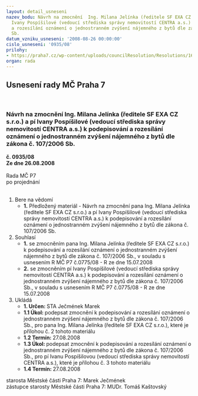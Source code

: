 ```yaml
---
layout: detail_usneseni
nazev_bodu: Návrh na zmocnění  Ing. Milana Jelínka (ředitele SF EXA CZ s.r.o.) a  pí
  Ivany Pospíšilové (vedoucí střediska správy nemovitostí CENTRA a.s.) k podepisování
  a rozesílání oznámení o jednostranném zvýšení nájemného z bytů dle zákona č. 107/2006
  Sb.
datum_vzniku_usneseni: '2008-08-26 00:00:00'
cislo_usneseni: '0935/08'
prilohy:
- https://praha7.cz/wp-content/uploads/councilResolution/Resolutions/16838/31-usnesen%c3%ad775.doc
organ: rada
---
```

<div id="ucUsn_pList" class="usn">
	<span><h2>Usnesení rady MČ Praha 7 </h2>
<br></span><div class="standBody">
<span><h3>Návrh na zmocnění  Ing. Milana Jelínka (ředitele SF EXA CZ s.r.o.) a  pí Ivany Pospíšilové (vedoucí střediska správy nemovitostí CENTRA a.s.) k podepisování a rozesílání oznámení o jednostranném zvýšení nájemného z bytů dle zákona č. 107/2006 Sb.</h3></span><div class="center">
		<strong>č. 0935/08</strong><br>
	</div>
<div class="center">
		<strong>Ze dne 26.08.2008</strong><br><br>
	</div>Rada MČ P7<br> po projednání<br><br><ol>
<li>Bere na vědomí<ul><li>
<strong>1.</strong> Předložený materiál - Návrh na zmocnění  pana Ing. Milana Jelínka (ředitele SF EXA CZ s.r.o.) a  pí Ivany Pospíšilové (vedoucí střediska správy nemovitostí CENTRA a.s.) k podepisování a rozesílání oznámení o jednostranném zvýšení nájemného z bytů dle zákona č. 107/2006 Sb.</li></ul>
</li>
<li>Souhlasí<ul>
<li>
<strong>1.</strong> se zmocněním pana Ing. Milana Jelínka (ředitele SF EXA CZ s.r.o.) k podepisování a rozesílání oznámení o jednostranném zvýšení nájemného z bytů dle zákona č. 107/2006 Sb., v souladu s usnesením  R MČ P7 č.0775/08 - R ze dne 15.07.2008</li>
<li>
<strong>2.</strong> se zmocněním pí Ivany Pospíšilové (vedoucí střediska správy nemovitostí CENTRA a.s.) k podepisování a rozesílání oznámení o jednostranném zvýšení nájemného z bytů dle zákona č. 107/2006 Sb., v souladu s usnesením R MČ P7 č.0775/08 - R ze dne 15.07.2008 </li>
</ul>
</li>
<li>Ukládá<ul>
<li>
<strong>1. Určen: </strong>STA Ječmének Marek</li>
<li>
<strong>1.1 Úkol: </strong>podepsat zmocnění k podepisování a rozesílání oznámení o jednostranném zvýšení nájemného z bytů dle zákona č. 107/2006 Sb., pro pana Ing. Milana Jelínka (ředitele SF EXA CZ s.r.o.), které je přílohou č. 2 tohoto materiálu</li>
<li>
<strong>1.2 Termín: </strong>27.08.2008</li>
<li>
<strong>1.3 Úkol: </strong>podepsat zmocnění k podepisování a rozesílání oznámení o jednostranném zvýšení nájemného z bytů dle zákona č. 107/2006 Sb., pro pí Ivanu Pospíšilovou (vedoucí střediska správy nemovitostí CENTRA a.s.), které je přílohou č. 3 tohoto materiálu </li>
<li>
<strong>1.4 Termín: </strong>27.08.2008</li>
</ul>
</li>
</ol>starosta Městské části Praha 7: Marek Ječmének<br>zástupce starosty Městské části Praha 7: MUDr. Tomáš Kaštovský 
</div>
</div>